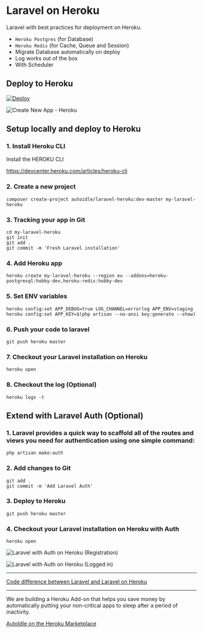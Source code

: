 # Laravel on Heroku

Laravel with best practices for deployment on Heroku.

* `Heroku Postgres` (for Database)
* `Heroku Redis` (for Cache, Queue and Session) 
* Migrate Database automatically on deploy
* Log works out of the box
* With Scheduler

## Deploy to Heroku

[![Deploy](https://www.herokucdn.com/deploy/button.svg)](https://heroku.com/deploy?template=https://github.com/autoidle/laravel-heroku)

![Create New App - Heroku](https://raw.githubusercontent.com/autoidle/laravel-heroku/master/doc/heroku.png)


## Setup locally and deploy to Heroku

### 1. Install Heroku CLI

Install the HEROKU CLI

https://devcenter.heroku.com/articles/heroku-cli

### 2. Create a new project 

```
composer create-project autoidle/laravel-heroku:dev-master my-laravel-heroku
```

### 3. Tracking your app in Git

```
cd my-laravel-heroku
git init
git add .
git commit -m 'Fresh Laravel installation'
```

### 4. Add Heroku app

```
heroku create my-laravel-heroku --region eu --addons=heroku-postgresql:hobby-dev,heroku-redis:hobby-dev

```

### 5. Set ENV variables

```
heroku config:set APP_DEBUG=true LOG_CHANNEL=errorlog APP_ENV=staging
heroku config:set APP_KEY=$(php artisan --no-ansi key:generate --show)
```

### 6. Push your code to laravel

```
git push heroku master
```

### 7. Checkout your Laravel installation on Heroku

```
heroku open
```

### 8. Checkout the log (Optional)

```
heroku logs -t
```

## Extend with Laravel Auth (Optional)

### 1. Laravel provides a quick way to scaffold all of the routes and views you need for authentication using one simple command:

```
php artisan make:auth
```

### 2. Add changes to Git

```
git add .
git commit -m 'Add Laravel Auth'
```

### 3. Deploy to Heroku

```
git push heroku master
```

### 4. Checkout your Laravel installation on Heroku with Auth

```
heroku open
```


![Laravel with Auth on Heroku (Registration)](https://raw.githubusercontent.com/autoidle/laravel-heroku/master/doc/register.png)

![Laravel with Auth on Heroku (Logged in)](https://raw.githubusercontent.com/autoidle/laravel-heroku/master/doc/register.png)

---

[Code difference between Laravel and Laravel on Heroku](https://github.com/autoidle/laravel-heroku/compare/84ce504...master)

---

We are building a Heroku Add-on that helps you save money by automatically putting your non-critical apps to sleep after a period of inactivity.

[AutoIdle on the Heroku Marketplace](https://elements.heroku.com/addons/autoidle)
